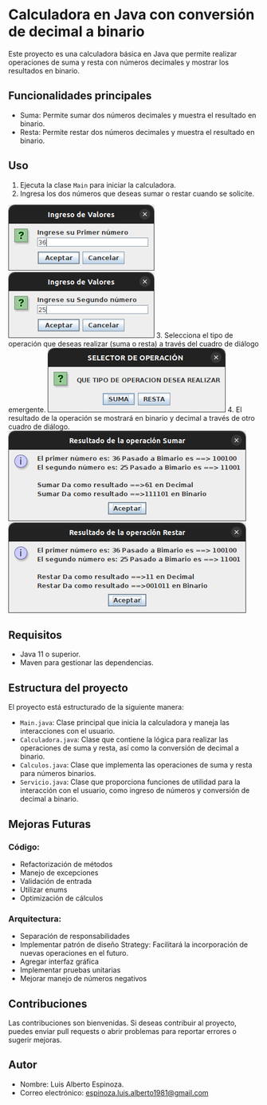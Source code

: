 # Calculadora en Java con conversión de decimal a binario

Este proyecto es una calculadora básica en Java que permite realizar operaciones de suma y resta con números decimales y mostrar los resultados en binario.

## Funcionalidades principales

* Suma: Permite sumar dos números decimales y muestra el resultado en binario.
* Resta: Permite restar dos números decimales y muestra el resultado en binario.

## Uso

1. Ejecuta la clase `Main` para iniciar la calculadora.
2. Ingresa los dos números que deseas sumar o restar cuando se solicite.

![inicio](./capturas/primerValor.png) ![inicio](./capturas/segundoValor.png)
3. Selecciona el tipo de operación que deseas realizar (suma o resta) a través del cuadro de diálogo emergente.
![elegir operación](./capturas/elegiroperacion.png)
4. El resultado de la operación se mostrará en binario y decimal a través de otro cuadro de diálogo.
![Resultado](./capturas/resultado_suma.png) ![Resultado](./capturas/resultado_resta.png) 

## Requisitos

* Java 11 o superior.
* Maven para gestionar las dependencias.

## Estructura del proyecto

El proyecto está estructurado de la siguiente manera:

* `Main.java`: Clase principal que inicia la calculadora y maneja las interacciones con el usuario.
* `Calculadora.java`: Clase que contiene la lógica para realizar las operaciones de suma y resta, así como la conversión de decimal a binario.
* `Calculos.java`: Clase que implementa las operaciones de suma y resta para números binarios.
* `Servicio.java`: Clase que proporciona funciones de utilidad para la interacción con el usuario, como ingreso de números y conversión de decimal a binario.
  
## Mejoras Futuras
### Código:
* Refactorización de métodos
* Manejo de excepciones
* Validación de entrada
* Utilizar enums
* Optimización de cálculos
### Arquitectura:
* Separación de responsabilidades
* Implementar patrón de diseño Strategy: Facilitará la incorporación de nuevas operaciones en el futuro.
* Agregar interfaz gráfica
* Implementar pruebas unitarias
* Mejorar manejo de números negativos

## Contribuciones

Las contribuciones son bienvenidas. Si deseas contribuir al proyecto, puedes enviar pull requests o abrir problemas para reportar errores o sugerir mejoras.

## Autor
* Nombre: Luis Alberto Espinoza.
* Correo electrónico: [espinoza.luis.alberto1981@gmail.com](mailto:espinoza.luis.alberto1981@gmail.com)
